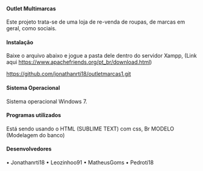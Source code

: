 #### Outlet Multimarcas ####

Este projeto trata-se de uma loja de re-venda de roupas, de marcas em geral, como sociais.

#### Instalação #### 

Baixe o arquivo abaixo e jogue a pasta dele dentro do servidor Xampp, (Link aqui https://www.apachefriends.org/pt_br/download.html)

https://github.com/jonathanrti18/outletmarcas1.git

#### Sistema Operacional ####

Sistema operacional Windows 7.

#### Programas utilizados ####

Está sendo usando o HTML (SUBLIME TEXT) com css, Br MODELO (Modelagem do banco) 

#### Desenvolvedores ####
•	Jonathanrti18
•	Leozinhoo91
•	MatheusGoms
•	Pedroti18
